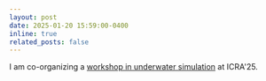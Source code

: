 ```yaml
---
layout: post
date: 2025-01-20 15:59:00-0400
inline: true
related_posts: false
---
```


I am co-organizing a [workshop in underwater simulation](https://sites.google.com/view/aq2uasim/home) at ICRA'25.